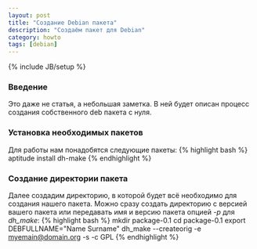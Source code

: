 ```yaml
---
layout: post
title: "Создание Debian пакета"
description: "Создаём пакет для Debian"
category: howto
tags: [debian]
---
```

{% include JB/setup %}
### Введение ###
Это даже не статья, а небольшая заметка. В ней будет описан процесс создания собственного deb пакета с нуля. 

### Установка необходимых пакетов ###
Для работы нам понадобятся следующие пакеты:
{% highlight bash %}
aptitude install dh-make
{% endhighlight %}

### Создание директории пакета ###
Далее создадим директорию, в которой будет всё необходимо для создания нашего пакета. Можно сразу создать директорию с версией вашего пакета или передавать имя и версию пакета опцией *-p* для *dh_make*:
{% highlight bash %}
mkdir package-0.1
cd package-0.1
export DEBFULLNAME="Name Surname"
dh_make --createorig -e myemain@domain.org -s -c GPL
{% endhighlight %}